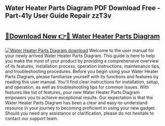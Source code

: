 ## Water Heater Parts Diagram PDF Download Free - Part-41y User Guide Repair zzT3v

# <h2><a href="http://dfjzorv.blite.top/?on=Water+Heater+Parts+Diagram">🔗Download New 👉🔴 Water Heater Parts Diagram</a></h2>

[![Water Heater Parts Diagram download](https://i.imgur.com/lujVjoI.png)](http://dfjzorv.blite.top/?on=Water+Heater+Parts+Diagram)
Welcome to the user manual for your newly arrived Water Heater Parts Diagram. This guide is here to help you make the most of your product by providing a comprehensive overview of its features, installation process, operation instructions, maintenance tips, and troubleshooting procedures. Before you begin using your Water Heater Parts Diagram, please familiarize yourself with its functions and features by reading this user manual. You'll find clear instructions for installation, setup, and operation, as well as troubleshooting tips for common issues. With features like list of features, your new Water Heater Parts Diagram empowers you to achieve exceptional results. Our expectation is that the Water Heater Parts Diagram has been a clear and easy-to-understand resource in your journey to becoming proficient in using your new gadget. Should you need any assistance or clarification, please do not hesitate to contact our support team.
